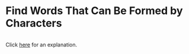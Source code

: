 # Find Words That Can Be Formed by Characters 

~~~java

~~~

Click [here](Explanation.md) for an explanation.

